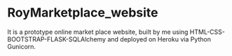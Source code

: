 # RoyMarketplace_website
It is a prototype online market place website, built by me using HTML-CSS-BOOTSTRAP-FLASK-SQLAlchemy and deployed on Heroku via Python Gunicorn.
